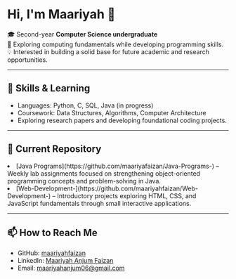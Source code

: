 # Hi, I'm Maariyah 👋  

🎓 Second-year **Computer Science undergraduate**  
📖 Exploring computing fundamentals while developing programming skills.  
💡 Interested in building a solid base for future academic and research opportunities.  

---

## 🔧 Skills & Learning  
- Languages: Python, C, SQL, Java (in progress)  
- Coursework: Data Structures, Algorithms, Computer Architecture
- Exploring research papers and developing foundational coding projects.

---

## 📂 Current Repository  
<ls>
<li> [Java Programs](https://github.com/maariyafaizan/Java-Programs-) – Weekly lab assignments focused on strengthening object-oriented programming concepts and problem-solving in Java.</li>
<li> [Web-Development-](https://github.com/maariyahfaizan/Web-Development-) – Introductory projects exploring HTML, CSS, and JavaScript fundamentals through small interactive applications.</li>  
</ls>

---

## 📫 How to Reach Me  
- GitHub: [maariyahfaizan](https://github.com/maariyahfaizan)  
- LinkedIn: [Maariyah Anjum Faizan](https://www.linkedin.com/in/maariyah-anjum-faizan-70491b328)
- Email: maariyahanjum06@gmail.com 

